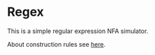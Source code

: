 # Regex

This is a simple regular expression NFA simulator.

About construction rules see [here](/construction_rules.txt).

